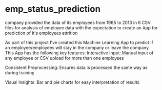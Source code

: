 # emp_status_prediction
 company provided the data of its employees from 1985 to 2013 in 6 CSV files for analysis of employee data with the expectation to create an App for prediction of it's employees attrition
 
As part of this project I've created this Machine Learning App to predict if an employee/employees will stay in the company or leave the company. This App has the following key features: 
Interactive Input: Manual input of any employee or CSV upload for more than one employees

Consistent Preprocessing: Ensures data is processed the same way as during training

Visual Insights: Bar and pie charts for easy interpretation of results.
